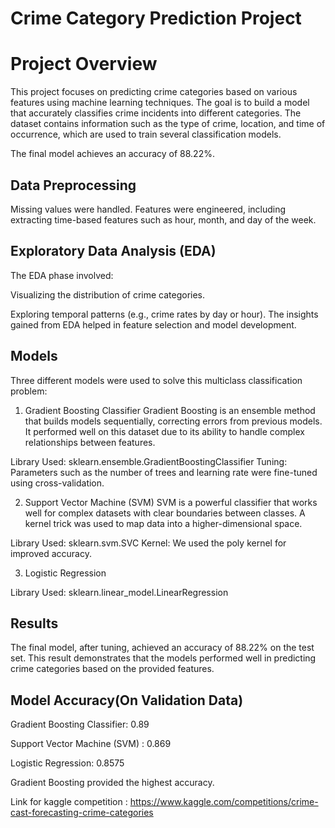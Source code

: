 # Crime Category Prediction Project 
 # Project Overview
This project focuses on predicting crime categories based on various features using machine learning techniques. The goal is to build a model that accurately classifies crime incidents into different categories. The dataset contains information such as the type of crime, location, and time of occurrence, which are used to train several classification models.

The final model achieves an accuracy of 88.22%.

## Data Preprocessing
Missing values were handled.
Features were engineered, including extracting time-based features such as hour, month, and day of the week.
## Exploratory Data Analysis (EDA)
The EDA phase involved:

Visualizing the distribution of crime categories.

Exploring temporal patterns (e.g., crime rates by day or hour).
The insights gained from EDA helped in feature selection and model development.

## Models 
Three different models were used to solve this multiclass classification problem:

1. Gradient Boosting Classifier
Gradient Boosting is an ensemble method that builds models sequentially, correcting errors from previous models. It performed well on this dataset due to its ability to handle complex relationships between features.

Library Used: sklearn.ensemble.GradientBoostingClassifier
Tuning: Parameters such as the number of trees and learning rate were fine-tuned using cross-validation.

2. Support Vector Machine (SVM)
SVM is a powerful classifier that works well for complex datasets with clear boundaries between classes. A kernel trick was used to map data into a higher-dimensional space.

Library Used: sklearn.svm.SVC
Kernel: We used the poly kernel for improved accuracy.

3. Logistic Regression 

Library Used: sklearn.linear_model.LinearRegression

## Results
The final model, after tuning, achieved an accuracy of 88.22% on the test set. This result demonstrates that the models performed well in predicting crime categories based on the provided features.

## Model	Accuracy(On Validation Data)

Gradient Boosting Classifier:	0.89

Support Vector Machine (SVM) :	0.869

Logistic Regression:	0.8575

Gradient Boosting provided the highest accuracy.

 Link for kaggle competition : https://www.kaggle.com/competitions/crime-cast-forecasting-crime-categories
 
 
